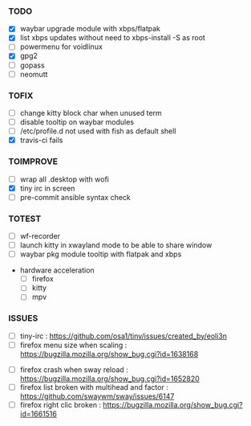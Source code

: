 ### TODO
- [x] waybar upgrade module with xbps/flatpak
- [x] list xbps updates without need to xbps-install -S as root
- [ ] powermenu for voidlinux
- [x] gpg2
- [ ] gopass
- [ ] neomutt

### TOFIX
- [ ] change kitty block char when unused term
- [ ] disable tooltip on waybar modules
- [ ] /etc/profile.d not used with fish as default shell
- [x] travis-ci fails

### TOIMPROVE
- [ ] wrap all .desktop with wofi
- [x] tiny irc in screen
- [ ] pre-commit ansible syntax check

### TOTEST
- [ ] wf-recorder
- [ ] launch kitty in xwayland mode to be able to share window 
- [ ] waybar pkg module tooltip with flatpak and xbps
- hardware acceleration
  - [ ] firefox
  - [ ] kitty
  - [ ] mpv

### ISSUES
* [ ] tiny-irc : https://github.com/osa1/tiny/issues/created_by/eoli3n
* [ ] firefox menu size when scaling : https://bugzilla.mozilla.org/show_bug.cgi?id=1638168
- [ ] firefox crash when sway reload : https://bugzilla.mozilla.org/show_bug.cgi?id=1652820
- [ ] firefox list broken with multihead and factor : https://github.com/swaywm/sway/issues/6147
- [ ] firefox right clic broken : https://bugzilla.mozilla.org/show_bug.cgi?id=1661516
